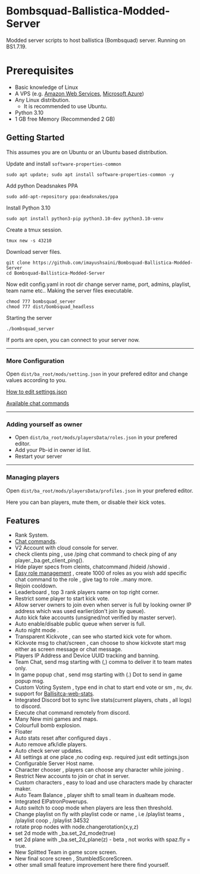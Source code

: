 # Bombsquad-Ballistica-Modded-Server

Modded server scripts to host ballistica (Bombsquad) server. Running on BS1.7.19.

# Prerequisites
- Basic knowledge of Linux
- A VPS (e.g. [Amazon Web Services](https://aws.amazon.com/), [Microsoft Azure](https://portal.azure.com/))
- Any Linux distribution.
  - It is recommended to use Ubuntu.
- Python 3.10
- 1 GB free Memory (Recommended 2 GB)

## Getting Started
This assumes you are on Ubuntu or an Ubuntu based distribution.

Update and install `software-properties-common`
```
sudo apt update; sudo apt install software-properties-common -y
```
Add python Deadsnakes PPA
```
sudo add-apt-repository ppa:deadsnakes/ppa
```
Install Python 3.10
```
sudo apt install python3-pip python3.10-dev python3.10-venv
```
Create a tmux session.
```
tmux new -s 43210
```
Download server files.
```
git clone https://github.com/imayushsaini/Bombsquad-Ballistica-Modded-Server
cd Bombsquad-Ballistica-Modded-Server
```
Now edit config.yaml in root dir change server name, port, admins, playlist, team name etc..
Making the server files executable.
```
chmod 777 bombsquad_server
chmod 777 dist/bombsquad_headless
```
Starting the server
```
./bombsquad_server
```
If ports are open, you can connect to your server now.

___
### More Configuration
Open `dist/ba_root/mods/setting.json` in your prefered editor and change values according to you.

[How to edit settings.json](https://github.com/imayushsaini/Bombsquad-Ballistica-Modded-Server/wiki/Server-Settings)

[Available chat commands](https://github.com/imayushsaini/Bombsquad-Ballistica-Modded-Server/wiki/Chat-commands)

___
### Adding yourself as owner
- Open `dist/ba_root/mods/playersData/roles.json` in your prefered editor.
- Add your Pb-id in owner id list.
- Restart your server

___
### Managing players
Open `dist/ba_root/mods/playersData/profiles.json` in your prefered editor.

Here you can ban players, mute them, or disable their kick votes.


## Features
- Rank System.
- [Chat commands](https://github.com/imayushsaini/Bombsquad-Ballistica-Modded-Server/wiki/Chat-commands).
- V2 Account with cloud console for server.
- check clients ping , use /ping chat command to check ping of any player._ba.get_client_ping().
- Hide player specs from cleints, chatcommand /hideid /showid .
- [Easy role management](https://github.com/imayushsaini/Bombsquad-Ballistica-Modded-Server/wiki/Chat-commands#role-management-system) , create 1000 of roles as you wish add specific chat command to the role , give tag to role ..many more.
- Rejoin cooldown.
- Leaderboard , top 3 rank players name on top right corner.
- Restrict some player to start kick vote.
- Allow server owners to join even when server is full by looking owner IP address which was used earlier(don't join by queue).
- Auto kick fake accounts (unsigned/not verified by master server).
- Auto enable/disable public queue when server is full.
- Auto night mode .
- Transparent Kickvote , can see who started kick vote for whom.
- Kickvote msg to chat/screen , can choose to show kickvote start msg either as screen message or chat message.
- Players IP Address and Device UUID tracking and banning.
- Team Chat, send msg starting with (,) comma to deliver it to team mates only.
- In game popup chat , send msg starting with (.) Dot to send in game popup msg.
- Custom Voting System , type end in chat to start end vote or sm , nv, dv.
- support for [Ballisitca-web-stats](https://github.com/imayushsaini/ballistica-web-stats).
- Integrated Discord bot to sync live stats(current players, chats , all logs) to discord.
- Execute chat command remotely from discord.
- Many New mini games and maps.
- Colourfull bomb explosion.
- Floater
- Auto stats reset after configured days .
- Auto remove afk/idle players.
- Auto check server updates.
- All settings at one place ,no coding exp. required just edit settings.json 
- Configurable Server Host name.
- Character chooser , players can choose any character while joining .
- Restrict New accounts to join or chat in server.
- Custom characters , easy to load and use characters made by character maker.
- Auto Team Balance , player shift to small team in dualteam mode.
- Integrated ElPatronPowerups.
- Auto switch to coop mode when players are less then threshold.
- Change playlist on fly with playlist code or name , i.e /playlist teams , /playlist coop , /playlist 34532
- rotate prop nodes with node.changerotation(x,y,z)
- set 2d mode with _ba.set_2d_mode(true)
- set 2d plane with _ba.set_2d_plane(z) - beta , not works with spaz.fly = true. 
- New Splitted Team in game score screen.
- New final score screen , StumbledScoreScreen.
- other small small feature improvement here there find yourself.
